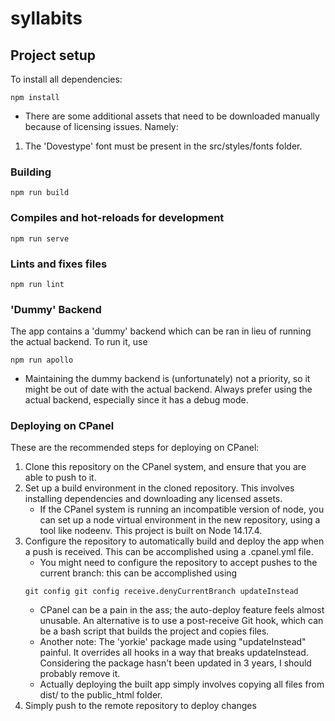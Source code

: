 # syllabits

## Project setup
To install all dependencies:
```
npm install
```
* There are some additional assets that need to be downloaded manually because of licensing issues. Namely:
1. The 'Dovestype' font must be present in the src/styles/fonts folder.

### Building
```
npm run build
```

### Compiles and hot-reloads for development
```
npm run serve
```

### Lints and fixes files
```
npm run lint
```

### 'Dummy' Backend
The app contains a 'dummy' backend which can be ran in lieu of running the actual backend. To run it, use
```
npm run apollo
```
* Maintaining the dummy backend is (unfortunately) not a priority, so it might be out of date with the actual backend. Always prefer using the actual backend, especially since it has a debug mode.

### Deploying on CPanel
These are the recommended steps for deploying on CPanel:
1. Clone this repository on the CPanel system, and ensure that you are able to push to it.
2. Set up a build environment in the cloned repository. This involves installing dependencies and downloading any licensed assets.
    * If the CPanel system is running an incompatible version of node, you can set up a node virtual environment in the new repository, using a tool like nodeenv. This project is built on Node 14.17.4.
3. Configure the repository to automatically build and deploy the app when a push is received. This can be accomplished using a .cpanel.yml file.
    * You might need to configure the repository to accept pushes to the current branch: this can be accomplished using
    ```
    git config git config receive.denyCurrentBranch updateInstead
    ```
    * CPanel can be a pain in the ass; the auto-deploy feature feels almost unusable. An alternative is to use a post-receive Git hook, which can be a bash script that builds the project and copies files.
    * Another note: The 'yorkie' package made using "updateInstead" painful. It overrides all hooks in a way that breaks updateInstead. Considering the package hasn't been updated in 3 years, I should probably remove it.
    * Actually deploying the built app simply involves copying all files from dist/ to the public_html folder.
4. Simply push to the remote repository to deploy changes